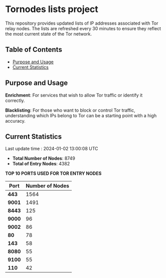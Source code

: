 # Tornodes lists project

This repository provides updated lists of IP addresses associated with Tor relay nodes. The lists are refreshed every 30 minutes to ensure they reflect the most current state of the Tor network.

## Table of Contents

- [Purpose and Usage](#purpose-and-usage)
- [Current Statistics](#current-statistics)


## Purpose and Usage

**Enrichment**: For services that wish to allow Tor traffic or identify it correctly.

**Blacklisting**: For those who want to block or control Tor traffic, understanding which IPs belong to Tor can be a starting point with a high accuracy.

## Current Statistics

Last update time : 2024-01-02 13:00:08 UTC

- **Total Number of Nodes**: 8749
- **Total of Entry Nodes**: 4382

**TOP 10 PORTS USED FOR TOR ENTRY NODES**

| **Port** | **Number of Nodes** |
|------|-----------------|
| **443**   | 1564  |
| **9001**   | 1491  |
| **8443**   | 125  |
| **9000**   | 96  |
| **9002**   | 86  |
| **80**   | 78  |
| **143**   | 58  |
| **8080**   | 55  |
| **9100**   | 55  |
| **110**   | 42  |

